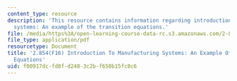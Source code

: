 ```yaml
---
content_type: resource
description: 'This resource contains information regarding introduction to manufacturing
  systems: An example of the transition equations.'
file: /media/https%3A/open-learning-course-data-rc.s3.amazonaws.com/2-854-introduction-to-manufacturing-systems-fall-2016/f00917dcfd8fd2483c2bf650b15fc8c6_MIT2_854F16_TransitionEqu.pdf
file_type: application/pdf
resourcetype: Document
title: '2.854(F16) Introduction To Manufacturing Systems: An Example Of The Transition
  Equations'
uid: f00917dc-fd8f-d248-3c2b-f650b15fc8c6
---
```

